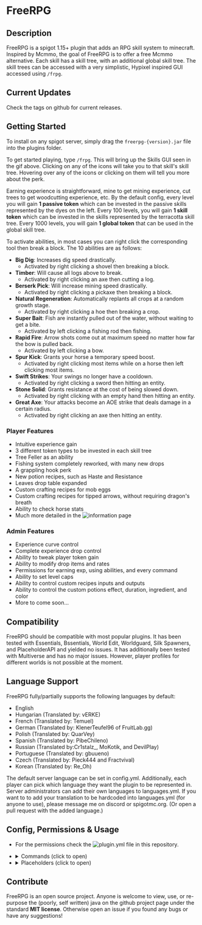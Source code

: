 # FreeRPG

## Description
FreeRPG is a spigot 1.15+ plugin that adds an RPG skill system to minecraft. Inspired by Mcmmo, the goal of FreeRPG is to
offer a free Mcmmo alternative. Each skill has a skill tree, with an additional global skill tree.
The skill trees can be accessed with a very simplistic, Hypixel inspired GUI accessed using ``/frpg``.

## Current Updates
  Check the tags on github for current releases.

## Getting Started
To install on any spigot server, simply drag the ``freerpg-{version}.jar`` file into the plugins folder.

To get started playing, type ``/frpg``. This will bring up the Skills GUI seen in the gif above. Clicking on any of the icons
will take you to that skill's skill tree. Hovering over any of the icons or clicking on them will tell you more about the perk.

Earning experience is straightforward, mine to get mining experience, cut trees to get woodcutting experience, etc. By the default config,
every level you will gain **1 passive token** which can be invested in the passive skills represented by the dyes on the left. Every 100 levels,
you will gain **1 skill token** which can be invested in the skills represented by the terracotta skill tree. Every 1000 levels,
you will gain **1 global token** that can be used in the global skill tree.

To activate abilities, in most cases you can right click the corresponding tool then break a block. The 10 abilities are as follows:

  * **Big Dig**: Increases dig speed drastically.
    * Activated by right clicking a shovel then breaking a block.
  * **Timber**: Will cause all logs above to break.
    * Activated by right clicking an axe then cutting a log.
  * **Berserk Pick**: Will increase mining speed drastically.
    * Activated by right clicking a pickaxe then breaking a block.
  * **Natural Regeneration**: Automatically replants all crops at a random growth stage.
    * Activated by right clicking a hoe then breaking a crop.
  * **Super Bait**: Fish are instantly pulled out of the water, without waiting to get a bite.
    * Activated by left clicking a fishing rod then fishing.
  * **Rapid Fire**: Arrow shots come out at maximum speed no matter how far the bow is pulled back.
    * Activated by left clicking a bow.
  * **Spur Kick**: Grants your horse a temporary speed boost.
    * Activated by right clicking most items while on a horse then left clicking most items.
  * **Swift Strikes**: Your swings no longer have a cooldown.
    * Activated by right clicking a sword then hitting an entity.
  * **Stone Solid**: Grants resistance at the cost of being slowed down.
    * Activated by right clicking with an empty hand then hitting an entity.
  * **Great Axe**: Your attacks become an AOE strike that deals damage in a certain radius.
    * Activated by right clicking an axe then hitting an entity.

### Player Features

  * Intuitive experience gain
  * 3 different token types to be invested in each skill tree
  * Tree Feller as an ability
  * Fishing system completely reworked, with many new drops
  * A grappling hook perk
  * New potion recipes, such as Haste and Resistance
  * Leaves drop table expanded
  * Custom crafting recipes for mob eggs
  * Custom crafting recipes for tipped arrows, without requiring dragon's breath
  * Ability to check horse stats
  * Much more detailed in the ![information page](https://docs.google.com/document/d/1R1nfpqAswGoeWlEdi_hxcUUXmTNOelmtrxxpOGZyoUo/edit)
 
### Admin Features

  * Experience curve control
  * Complete experience drop control
  * Ability to tweak player token gain
  * Ability to modify drop items and rates
  * Permissions for earning exp, using abilities, and every command
  * Ability to set level caps
  * Ability to control custom recipes inputs and outputs
  * Ability to control the custom potions effect, duration, ingredient, and color
  * More to come soon...

## Compatibility

FreeRPG should be compatible with most popular plugins. It has been tested with Essentials, Bssentials, World Edit, Worldguard, Silk Spawners,
and PlaceholderAPI and yielded no issues. It has additionally been tested with Multiverse and has no major issues. 
However, player profiles for different worlds is not possible at the moment.

## Language Support

FreeRPG fully/partially supports the following languages by default:
  - English
  - Hungarian (Translated by: vERKE)
  - French (Translated by: Temuel)
  - German (Translated by: KlenerTeufel96 of FruitLab.gg)
  - Polish (Translated by: QuarVey)
  - Spanish (Translated by: PibeChileno)
  - Russian (Translated by:Cr1stalz_, MoKotik, and DevilPlay)
  - Portuguese (Translated by: gbuueno)
  - Czech (Translated by: Pieck444 and Fractvival)
  - Korean (Translated by: Re_Oh)
 
The default server language can be set in config.yml.
Additionally, each player can pick which language they want the plugin to be represented in.
Server administrators can add their own languages to languages.yml.
If you want to to add your translation to be hardcoded into languages.yml (for anyone to use), please message me on discord or spigotmc.org. 
(Or open a pull request with the added language.)

## Config, Permissions & Usage

  * For the permissions check the ![plugin.yml](/src/main/resources/plugin.yml) file in this repository.
  * <details>
      <summary>Commands (click to open)</summary>
  
      ```
      GUI COMMANDS:
      /frpg or /frpg skills - Opens skills GUI
      /frpg globalGUI - manually opens the global skill tree GUI
      /frpg skillTreeGUI [skillName] - manually opens a skill tree GUI
      /frpg configurationGUI - manually opens the configuration GUI
      /frpg skillConfigGUI [skillName] - manually opens the a skill's configuration GUI

      EXPERIENCE/LEVELING COMMANDS:
      /frpg expGive [playerName] [skillName] [amount] - gives any player experience in any skill
      /frpg setLevel [playerName] [skillName] [newLevel] - sets the skill level for any skill of a player
      /frpg statReset [playerName] [skillName] - resets a skill for a given player (this will not refund any tokens or experience)
      /frpg setSouls [playerName] [amount] - Sets the amount of souls a player has
      /frpg setTokens [playerName] [skillName] [skill/passive] [amount] OR
      /frpg setTokens [playerName] global [amount] - sets the amount of tokens a player has in a particular stat
      /frpg saveStats [playerName] OR /frpg saveStats - saves a singular player or all players' stats to their stat file. Will update the leaderboard
      /frpg setMultiplier [playerName] [multiplier] - Sets the player's personal EXP multiplier (this stacks with perks, the server EXP multiplier, and basically every other multiplier).
      /frpg addMultiplier [playerName] [decimal] - Changes the player's personal EXP multiplier by some positive or negative decimal (this stacks with perks, the server EXP multiplier, and basically every other multiplier).

      TOGGLE COMMANDS:
      /frpg flintToggle - manually toggles the "flint finder" perk
      /frpg speedToggle - manually toggles the "graceful feet" perk
      /frpg potionToggle - manually toggles the "potion master" perk
      /frpg flamePickToggle - manually toggles the "flame pick" perk
      /frpg grappleToggle - manually toggles the "grappling hook" perk
      /frpg hotRodToggle - manually toggles the "hot rod" perk
      /frpg veinMinerToggle - manually toggles the "vein miner" perk
      /frpg megaDigToggle - manually toggles the "mega dig" perk
      /frpg leafBlowerToggle - manually toggles the "leaf blower" perk
      /frpg holyAxeToggle- manually toggles the "holy axe" perk

      OTHER COMMANDS:
      /frpg statLeaders [skillName] [page #] - produces list of highest level players in a particular stat
      /frpg enchantItem [level] - tries to enchant an item in your hand with a given enchantment level
      /frpg help [page #] - displays all the information above in game
      /frpg info - sends the player a message with a link to a google doc that outlines every skill and general mechanics
      /frpg resetCooldown [playerName] [skillName] - sets a skill's current cooldown to 0 seconds
      /frpg statLookup [playerName] - shows the user all of the searched player's stat levels and server ranks
      ```
    </details>
  * <details>
      <summary>Placeholders (click to open)</summary>
  
      ```
      %FreeRPG_globalLevel%
      %FreeRPG_globalTokens%
      %FreeRPG_personalMultiplier%
      %FreeRPG_totalSkillTokens%
      %FreeRPG_totalPassiveTokens%
      %FreeRPG_souls%
      %FreeRPG_totalEXP%
      %FreeRPG_playTime%
      %FreeRPG_globalLevelRank%
      %FreeRPG_playTimeRank%

      %FreeRPG_<skillName>_Level%
      %FreeRPG_<skillName>_EXP%
      %FreeRPG_<skillName>_passiveTokens%
      %FreeRPG_<skillName>_skillTokens%
      %FreeRPG_<skillName>_Multiplier%
      %FreeRPG_<skillName>_EXPtoNext%
      %FreeRPG_<skillName>_rank%

      %FreeRPG_leaderboard_<leaderboardName>_<rank #>_UUID%
      %FreeRPG_leaderboard_<leaderboardName>_<rank #>_playerName%
      %FreeRPG_leaderboard_<leaderboardName>_<rank #>_sortedStat%
      %FreeRPG_leaderboard_<leaderboardName>_<rank #>_stat2%

      All the following leaderboard placeholders are more convenient expressions for the placeholders above:
      %FreeRPG_leaderboard_<skillName>_<rank #>_exp%
      %FreeRPG_leaderboard_<skillName>_<rank #>_level%
      %FreeRPG_leaderboard_global_<rank #>_totalLevel%
      %FreeRPG_leaderboard_global_<rank #>_totalEXP%
      %FreeRPG_leaderboard_playTime_<rank #>_totalTimePlayed%

      <leaderboardName> is any of the following:
      - Any skillName, must be one word (ex. "beastMastery")
      - "PlayTime"
      - "global"

      Adding "_formatted" to the end of most decimal placeholders will format the string to contain commas. For examples if:
      %FreeRPG_leaderboard_mining_2_level% returns 12345 then
      %FreeRPG_leaderboard_mining_2_level_formatted% will return 12,345
      ```
    </details>

## Contribute
FreeRPG is an open source project. Anyone is welcome to view, use, or re-purpose the (poorly, self written)
java on the github project page under the standard **MIT license**. Otherwise open an issue if you found any bugs or have any suggestions!
